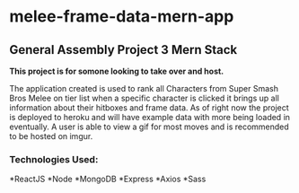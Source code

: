 # melee-frame-data-mern-app

## General Assembly Project 3 Mern Stack

**This project is for somone looking to take over and host.**

The application created is used to rank all Characters from Super Smash Bros Melee on tier list when a specific character is clicked it brings up all information about their hitboxes and frame data. 
As of right now the project is deployed to heroku and will have example data with more being loaded in eventually.
A user is able to view a gif for most moves and is recommended to be hosted on imgur.

### Technologies Used:
*ReactJS
*Node
*MongoDB
*Express
*Axios
*Sass
